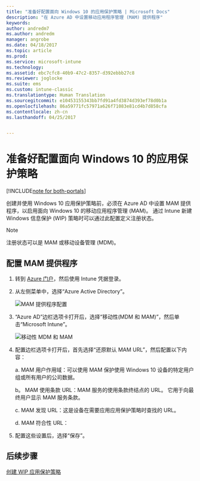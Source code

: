 ```yaml
---
title: "准备好配置面向 Windows 10 的应用保护策略 | Microsoft Docs"
description: "在 Azure AD 中设置移动应用程序管理 (MAM) 提供程序"
keywords: 
author: andredm7
ms.author: andredm
manager: angrobe
ms.date: 04/18/2017
ms.topic: article
ms.prod: 
ms.service: microsoft-intune
ms.technology: 
ms.assetid: ebc7cfc8-40b9-47c2-8357-d392ebbb27c8
ms.reviewer: joglocke
ms.suite: ems
ms.custom: intune-classic
ms.translationtype: Human Translation
ms.sourcegitcommit: e10453155343bb7fd91a4fd3874d393ef78d0b1a
ms.openlocfilehash: 86a59771fc57971a626f71083e81cd4b7d858cfa
ms.contentlocale: zh-cn
ms.lasthandoff: 04/25/2017


---
```


# <a name="get-ready-to-configure-app-protection-policies-for-windows-10"></a>准备好配置面向 Windows 10 的应用保护策略

[!INCLUDE[note for both-portals](../includes/note-for-both-portals.md)]

创建并使用 Windows 10 应用保护策略前，必须在 Azure AD 中设置 MAM 提供程序，以启用面向 Windows 10 的移动应用程序管理 (MAM)。 通过 Intune 新建 Windows 信息保护 (WIP) 策略时可以通过此配置定义注册状态。

> [!NOTE]
> 注册状态可以是 MAM 或移动设备管理 (MDM)。

## <a name="to-configure-the-mam-provider"></a>配置 MAM 提供程序

1.  转到 [Azure 门户](https://portal.azure.com/)，然后使用 Intune 凭据登录。

2.  从左侧菜单中，选择“Azure Active Directory”。

    ![MAM 提供程序配置](../media/AppManagement/mam-provider-sc-1.png)

3.  “Azure AD”边栏选项卡打开后，选择“移动性(MDM 和 MAM)”，然后单击“Microsoft Intune”。

    ![移动性 MDM 和 MAM](../media/AppManagement/mam-provider-sc-2.png)

4.  配置边栏选项卡打开后，首先选择“还原默认 MAM URL”，然后配置以下内容：

    a.  MAM 用户作用域：可以使用 MAM 保护使用 Windows 10 设备的特定用户组或所有用户的公司数据。

    b。  MAM 使用条款 URL：MAM 服务的使用条款终结点的 URL。 它用于向最终用户显示 MAM 服务条款。

    c.  MAM 发现 URL：这是设备在需要应用应用保护策略时查找的 URL。

    d.  MAM 符合性 URL：

5.  配置这些设置后，选择“保存”。

## <a name="next-steps"></a>后续步骤

[创建 WIP 应用保护策略](https://docs.microsoft.com/intune/deploy-use/create-windows-information-protection-policy-with-intune)

